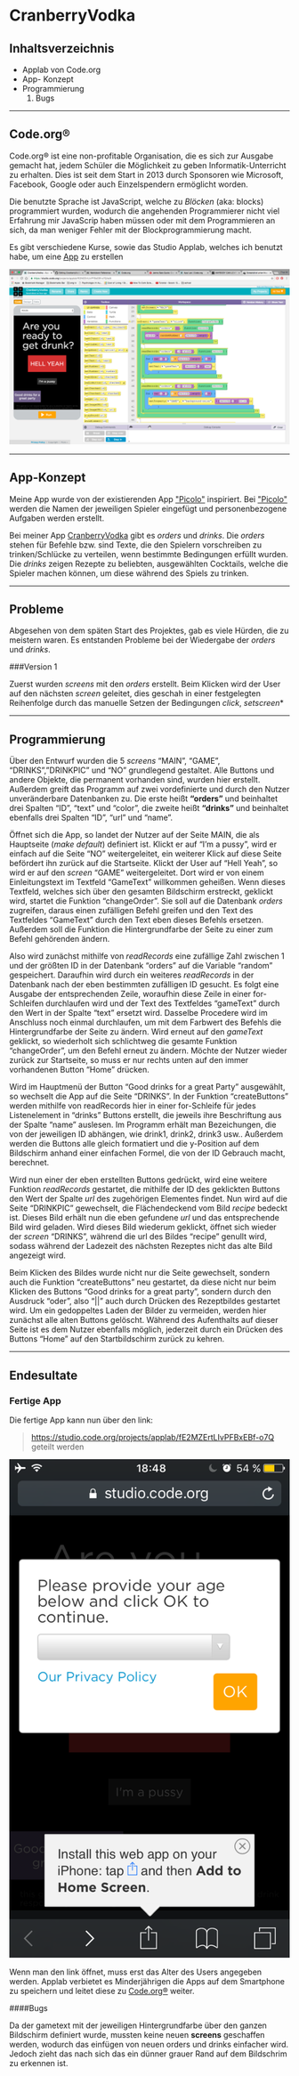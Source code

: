 # CranberryVodka

## Inhaltsverzeichnis

- Applab von Code.org
- App- Konzept
- Programmierung
  1. Bugs
  
  

___________________

## Code.org®

Code.org® ist eine non-profitable Organisation, die es sich zur Ausgabe gemacht hat, jedem Schüler die Möglichkeit zu geben Informatik-Unterricht zu erhalten. Dies ist seit dem Start in 2013 durch Sponsoren wie Microsoft, Facebook, Google oder auch Einzelspendern ermöglicht worden. 

Die benutzte Sprache ist JavaScript, welche zu *Blöcken* (aka: blocks) programmiert wurden, wodurch die angehenden Programmierer nicht viel Erfahrung mir JavaScrip haben müssen oder mit dem Programmieren an sich, da man weniger Fehler mit der Blockprogrammierung macht. 



Es gibt verschiedene Kurse, sowie das Studio Applab, welches ich benutzt habe, um eine [App](https://code.org/educate/applab) zu erstellen 




![](https://github.com/thaomipham/CranberryVodka/blob/master/Screenshot%202016-11-27%2019.32.17.png)
__________________

## App-Konzept

Meine App wurde von der existierenden App ["Picolo"](https://play.google.com/store/apps/details?id=com.picolo.android&hl=de) inspiriert. Bei ["Picolo"](https://play.google.com/store/apps/details?id=com.picolo.android&hl=de) werden die Namen der jeweiligen Spieler eingefügt und personenbezogene Aufgaben werden erstellt. 

Bei meiner App [CranberryVodka](https://studio.code.org/projects/applab/fE2MZErtLIvPFBxEBf-o7Q) gibt es *orders* und *drinks*. Die *orders* stehen für Befehle bzw. sind Texte, die den Spielern vorschreiben zu trinken/Schlücke zu verteilen, wenn bestimmte Bedingungen erfüllt wurden. Die *drinks* zeigen Rezepte zu beliebten, ausgewählten Cocktails, welche die Spieler machen können, um diese während des Spiels zu trinken.


_________

## Probleme

Abgesehen von dem späten Start des Projektes, gab es viele Hürden, die zu meistern waren. Es entstanden Probleme bei der Wiedergabe der *orders* und *drinks*. 

###Version 1

Zuerst wurden *screens* mit den *orders* erstellt. Beim Klicken wird der User auf den nächsten *screen* geleitet, dies geschah in einer festgelegten Reihenfolge durch das manuelle Setzen der Bedingungen *click*, *setscreen** 
______

## Programmierung

Über den Entwurf wurden die 5 *screens* “MAIN”, “GAME”, “DRINKS”,”DRINKPIC” und “NO” grundlegend gestaltet. Alle Buttons und andere Objekte, die permanent vorhanden sind, wurden hier erstellt. Außerdem greift das Programm auf zwei vordefinierte und durch den Nutzer unveränderbare Datenbanken zu. Die erste heißt **“orders”** und beinhaltet drei Spalten “ID”, “text” und “color”, die zweite heißt **“drinks”** und beinhaltet ebenfalls drei Spalten “ID”, “url” und “name”.


Öffnet sich die App, so landet der Nutzer auf der Seite MAIN, die als Hauptseite (*make default*) definiert ist. Klickt er auf “I’m a pussy”, wird er einfach auf die Seite “NO” weitergeleitet, ein weiterer Klick auf diese Seite befördert ihn zurück auf die Startseite. 
Klickt der User auf “Hell Yeah”, so wird er auf den *screen* “GAME” weitergeleitet. Dort wird er von einem Einleitungstext im Textfeld “GameText” willkommen geheißen. Wenn dieses Textfeld, welches sich über den gesamten Bildschirm erstreckt, geklickt wird, startet die Funktion “changeOrder”. Sie soll auf die Datenbank *orders* zugreifen, daraus einen zufälligen Befehl greifen und den Text des Textfeldes “GameText” durch den Text eben dieses Befehls ersetzen. Außerdem soll die Funktion die Hintergrundfarbe der Seite zu einer zum Befehl gehörenden ändern.


Also wird zunächst mithilfe von *readRecords* eine zufällige Zahl zwischen 1 und der größten ID in der Datenbank “orders” auf die Variable “random” gespeichert. Daraufhin wird durch ein weiteres *readRecords* in der Datenbank nach der eben bestimmten zufälligen ID gesucht. Es folgt eine Ausgabe der entsprechenden Zeile, woraufhin diese Zeile in einer for-Schleifen durchlaufen wird und der Text des Textfeldes “gameText” durch den Wert in der Spalte “text” ersetzt wird. 
Dasselbe Procedere wird im Anschluss noch einmal durchlaufen, um mit dem Farbwert des Befehls die Hintergrundfarbe der Seite zu ändern.
Wird erneut auf den *gameText* geklickt, so wiederholt sich schlichtweg die gesamte Funktion “changeOrder”, um den Befehl erneut zu ändern. Möchte der Nutzer wieder zurück zur Startseite, so muss er nur rechts unten auf den immer vorhandenen Button “Home” drücken.


Wird im Hauptmenü der Button “Good drinks for a great Party” ausgewählt, so wechselt die App auf die Seite “DRINKS”.
In der Funktion “createButtons” werden mithilfe von readRecords hier in einer for-Schleife für jedes Listenelement in “drinks” Buttons erstellt, die jeweils ihre Beschriftung aus der Spalte “name” auslesen. Im Programm erhält man Bezeichungen, die von der jeweiligen ID abhängen, wie drink1, drink2, drink3 usw.. Außerdem werden die Buttons alle gleich formatiert und die y-Position auf dem Bildschirm anhand einer einfachen Formel, die von der ID Gebrauch macht, berechnet.
	
Wird nun einer der eben erstellten Buttons gedrückt, wird eine weitere Funktion *readRecords* gestartet, die mithilfe der ID des geklickten Buttons den Wert der Spalte *url* des zugehörigen Elementes findet. Nun wird auf die Seite “DRINKPIC” gewechselt, die Flächendeckend vom Bild *recipe* bedeckt ist. Dieses Bild erhält nun die eben gefundene *url* und das entsprechende Bild wird geladen. Wird dieses Bild wiederum geklickt, öffnet sich wieder der *screen* “DRINKS”, während die url des Bildes “recipe” genullt wird, sodass während der Ladezeit des nächsten Rezeptes nicht das alte Bild angezeigt wird.


Beim Klicken des Bildes wurde nicht nur die Seite gewechselt, sondern auch die Funktion “createButtons” neu gestartet, da diese nicht nur beim Klicken des Buttons “Good drinks for a great party”, sondern durch den Ausdruck “oder”, also “||” auch durch Drücken des Rezeptbildes gestartet wird. Um ein gedoppeltes Laden der Bilder zu vermeiden, werden hier zunächst alle alten Buttons gelöscht. Während des Aufenthalts auf dieser Seite ist es dem Nutzer ebenfalls möglich, jederzeit durch ein Drücken des Buttons “Home” auf den Startbildschirm zurück zu kehren.
 
_____________


## Endesultate

### Fertige App

Die fertige App kann nun über den link: 
> https://studio.code.org/projects/applab/fE2MZErtLIvPFBxEBf-o7Q
 geteilt werden
 
![](https://github.com/thaomipham/CranberryVodka/blob/master/iphonescreenshotapplab.PNG) 

Wenn man den link öffnet, muss erst das Alter des Users angegeben werden. Applab verbietet es Minderjährigen die Apps auf dem Smartphone zu speichern und leitet diese zu [Code.org®](https://studio.code.org/) weiter.

####Bugs

Da der gametext mit der jeweiligen Hintergrundfarbe über den ganzen Bildschirm definiert wurde, mussten keine neuen **screens** geschaffen werden, wodurch das einfügen von neuen orders und drinks einfacher wird. Jedoch zieht das nach sich das ein dünner grauer Rand auf dem Bildschrim zu erkennen ist.


 
